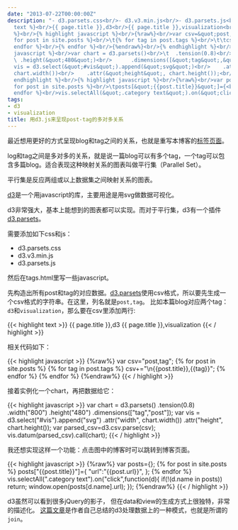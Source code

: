 ```yaml
---
date: "2013-07-22T00:00:00Z"
description: "- d3.parsets.css<br/>- d3.v3.min.js<br/>- d3.parsets.js<br/>{% highlight
  text %}<br/>{{ page.title }},d3<br/>{{ page.title }},visualization<br/>{% endhighlight
  %}<br/>{% highlight javascript %}<br/>{%raw%}<br/>var csv=&quot;post,tag&quot;;<br/>{%
  for post in site.posts %}<br/>\t{% for tag in post.tags %}<br/>\t\tcsv+=&quot; {{post.title}},{{tag}}&quot;;<br/>\t{%
  endfor %}<br/>{% endfor %}<br/>{%endraw%}<br/>{% endhighlight %}<br/>{% highlight
  javascript %}<br/>var chart = d3.parsets()<br/>\t  .tension(0.8)<br/>\t  .width(&quot;800&quot;)<br/>\t
  \ .height(&quot;480&quot;)<br/>      .dimensions([&quot;tag&quot;,&quot;post&quot;]);<br/>var
  vis = d3.select(&quot;#vis&quot;).append(&quot;svg&quot;)<br/>    .attr(&quot;width&quot;,
  chart.width())<br/>    .attr(&quot;height&quot;, chart.height());<br/>var parsed_csv=d3.csv.parse(csv);<br/>vis.datum(parsed_csv).call(chart);<br/>{%
  endhighlight %}<br/>{% highlight javascript %}<br/>{%raw%}<br/>var posts={};<br/>{%
  for post in site.posts %}<br/>\tposts[&quot;{{post.title}}&quot;]={<br/>\t\t&quot;url&quot;:&quot;{{post.url}}&quot;,<br/>\t};<br/>{%
  endfor %}<br/>vis.selectAll(&quot;.category text&quot;).on(&quot;click&quot;,function(d){<br/>\tif(!"
tags:
- d3
- visualization
title: 用d3.js来呈现post-tag的多对多关系
---
```


最近想用更好的方式呈现blog和tag之间的关系，也就是重写本博客的[标签页面](/tags.html)。

log和tag之间是多对多的关系，就是说一篇blog可以有多个tag，一个tag可以包含多篇blog。适合表现这种映射关系的图表叫做平行集（Parallel Set）。

平行集是反应两组或以上数据集之间映射关系的图表。


[d3](https://github.com/mbostock/d3/wiki/Gallery)是一个用javascript的库，主要用途是用svg做数据可视化。 

d3非常强大，基本上能想到的图表都可以实现。而对于平行集，d3有一个插件[d3.parsets](https://github.com/jasondavies/d3-parsets)。

需要添加如下css和js：

- d3.parsets.css
- d3.v3.min.js
- d3.parsets.js

然后在tags.html里写一些javascript。

先构造出所有post和tag的对应数据。[d3.parsets](https://github.com/jasondavies/d3-parsets)使用csv格式，所以要先生成一个csv格式的字符串。在这里，列名就是`post,tag`。
比如本篇blog对应两个tag：`d3`和`visualization`，那么要在csv里添加两行:

{{< highlight text >}}
{{ page.title }},d3
{{ page.title }},visualization
{{< / highlight >}}

	

相关代码如下：

{{< highlight javascript >}}
{%raw%}
var csv="post,tag";
{% for post in site.posts %}
	{% for tag in post.tags %}
		csv+="\n{{post.title}},{{tag}}";
	{% endfor %}
{% endfor %}
{%endraw%}
{{< / highlight >}}

接着实例化一个chart，再把数据给它：

{{< highlight javascript >}}
var chart = d3.parsets()
	  .tension(0.8)
	  .width("800")
	  .height("480")
      .dimensions(["tag","post"]);
var vis = d3.select("#vis").append("svg")
    .attr("width", chart.width())
    .attr("height", chart.height());
var parsed_csv=d3.csv.parse(csv);
vis.datum(parsed_csv).call(chart);
{{< / highlight >}}

我还想实现这样一个功能：点击图中的博客时可以跳转到博客页面。

{{< highlight javascript >}}
{%raw%}
var posts={};
{% for post in site.posts %}
	posts["{{post.title}}"]={
		"url":"{{post.url}}",
	};
{% endfor %}
vis.selectAll(".category text").on("click",function(d){
	if(!(d.name in posts)) return;
	window.open(posts[d.name].url);
});
{%endraw%}
{{< / highlight >}}

d3虽然可以看到很多jQuery的影子， 但在data和view的生成方式上很独特，非常的描述化。
[这篇文章](http://bost.ocks.org/mike/join/)是作者自己总结的d3处理数据上的一种模式，也就是所谓的`join`。